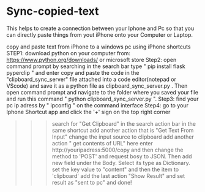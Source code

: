 # Sync-copied-text
This helps to create a connection between your Iphone and Pc so that you can directly paste things from yout iPhone onto your Computer or Laptop.


copy and paste text from iPhone to a windows pc using iPhone shortcuts
STEP1: download python on your computer from:  https://www.python.org/downloads/ or microsoft store
Step2: open command prompt by searching in the search bar
type " pip install flask pyperclip " and enter 
copy and paste the code in the "clipboard_sync_server" file attached into a code editor(notepad or VScode) and save it as a python file as clipboard_sync_server.py .
Then open command prompt and navigate to the folder where you saved your file and run this command " python clipboard_sync_server.py ".
Step3: find your pc ip adress by " ipconfig " on the command interface
Step4: go to your Iphone Shortcut app and click the '+' sign on the top right corner 
>>> search for "Get Clipboard" in the search action bar
>>> in the same shortcut add another action that is "Get Text From Input"
>>> change the input source to clipboard
>>> add another action " get contents of URL"
>>> here enter http://youripadress:5000/copy and then change the method to 'POST' and request bosy to JSON. Then add new field under the Body. Select its type as Dictionary.
set the key value to "content" and then the item to 'clipboard'
>>> add the last action "Show Result" and set result as "sent to pc"
>>> and done! 

